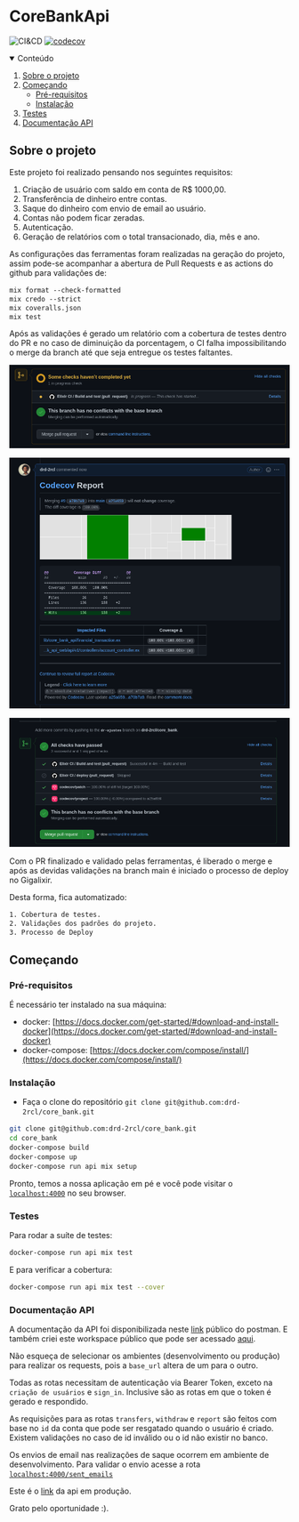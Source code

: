 # CoreBankApi

![CI&CD](https://github.com/drd-2rcl/core_bank/actions/workflows/elixir.yml/badge.svg)
[![codecov](https://codecov.io/gh/drd-2rcl/core_bank/branch/main/graph/badge.svg?token=NJFSOT6VYH)](https://codecov.io/gh/drd-2rcl/core_bank)

<details open="open">
  <summary>Conteúdo</summary>
  <ol>
    <li>
      <a href="#sobre-o-projeto">Sobre o projeto</a>
    </li>
    <li>
      <a href="#começando">Começando</a>
      <ul>
        <li><a href="#pré-requisitos">Pré-requisitos</a></li>
        <li><a href="#instalção">Instalação</a></li>
      </ul>
    </li>
    <li>
      <a href="#documentação-api">Testes</a>
    </li>
    <li>
      <a href="#documentação-api">Documentação API</a>
    </li>
  </ol>
</details>

## Sobre o projeto

Este projeto foi realizado pensando nos seguintes requisitos:

1. Criação de usuário com saldo em conta de R$ 1000,00.
2. Transferência de dinheiro entre contas.
3. Saque do dinheiro com envio de email ao usuário.
4. Contas não podem ficar zeradas.
5. Autenticação.
6. Geração de relatórios com o total transacionado, dia, mês e ano.

As configurações das ferramentas foram realizadas na geração do projeto, assim pode-se acompanhar a abertura de Pull Requests e as actions do github para validações de:

```
mix format --check-formatted
mix credo --strict
mix coveralls.json
mix test
```

Após as validações é gerado um relatório com a cobertura de testes dentro do PR e no caso de diminuição da porcentagem, o CI falha impossibilitando o merge da branch até que seja entregue os testes faltantes.

![Screenshot](assets/static/images/screenshot-github.com-2021.08.07-20_01_56.png)

![Screenshot](assets/static/images/screenshot-github.com-2021.08.07-19_49_54.png)

![Screenshot](assets/static/images/screenshot-github.com-2021.08.07-19_50_18.png)

Com o PR finalizado e validado pelas ferramentas, é liberado o merge e após as devidas validações na branch main é iniciado o processo de deploy no Gigalixir.

Desta forma, fica automatizado:

```
1. Cobertura de testes.
2. Validações dos padrões do projeto.
3. Processo de Deploy
```

## Começando

### Pré-requisitos

É necessário ter instalado na sua máquina:

- docker: [https://docs.docker.com/get-started/#download-and-install-docker](https://docs.docker.com/get-started/#download-and-install-docker)
- docker-compose: [https://docs.docker.com/compose/install/](https://docs.docker.com/compose/install/)

### Instalação

- Faça o clone do repositório `git clone git@github.com:drd-2rcl/core_bank.git`

```bash
git clone git@github.com:drd-2rcl/core_bank.git
cd core_bank
docker-compose build
docker-compose up
docker-compose run api mix setup
```

Pronto, temos a nossa aplicação em pé e você pode visitar o [`localhost:4000`](http://localhost:4000) no seu browser.

### Testes

Para rodar a suíte de testes:

```bash
docker-compose run api mix test
```

E para verificar a cobertura:

```bash
docker-compose run api mix test --cover
```

### Documentação API

A documentação da API foi disponibilizada neste [link](https://documenter.getpostman.com/view/5077223/Tzsikixr) público do postman. E também criei este workspace público que pode ser acessado [aqui](https://www.postman.com/orange-flare-200437/workspace/corebankapi/request/5077223-4b6f2bbf-3985-4d49-af60-4a1c8a14257f).

Não esqueça de selecionar os ambientes (desenvolvimento ou produção) para realizar os requests, pois a `base_url` altera de um para o outro.

Todas as rotas necessitam de autenticação via Bearer Token, exceto na `criação de usuários` e `sign_in`. Inclusive são as rotas em que o token é gerado e respondido.

As requisições para as rotas `transfers`, `withdraw` e `report` são feitos com base no `id` da conta que pode ser resgatado quando o usuário é criado. Existem validações no caso de id inválido ou o id não existir no banco.

Os envios de email nas realizações de saque ocorrem em ambiente de desenvolvimento. Para validar o envio acesse a rota [`localhost:4000/sent_emails`](http://localhost:4000/sent_emails)

Este é o [link](https://vain-silver-verdin.gigalixirapp.com/) da api em produção.

Grato pelo oportunidade :).
